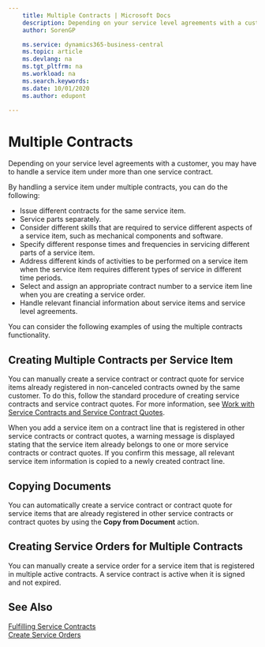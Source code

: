 ```yaml
---
    title: Multiple Contracts | Microsoft Docs
    description: Depending on your service level agreements with a customer, you may have to handle a service item under more than one service contract.
    author: SorenGP

    ms.service: dynamics365-business-central
    ms.topic: article
    ms.devlang: na
    ms.tgt_pltfrm: na
    ms.workload: na
    ms.search.keywords:
    ms.date: 10/01/2020
    ms.author: edupont

---
```

# Multiple Contracts
Depending on your service level agreements with a customer, you may have to handle a service item under more than one service contract.  
  
By handling a service item under multiple contracts, you can do the following:  
  
* Issue different contracts for the same service item.  
* Service parts separately.  
* Consider different skills that are required to service different aspects of a service item, such as mechanical components and software.  
* Specify different response times and frequencies in servicing different parts of a service item.  
* Address different kinds of activities to be performed on a service item when the service item requires different types of service in different time periods.  
* Select and assign an appropriate contract number to a service item line when you are creating a service order.  
* Handle relevant financial information about service items and service level agreements.  
  
You can consider the following examples of using the multiple contracts functionality.  
  
## Creating Multiple Contracts per Service Item  
You can manually create a service contract or contract quote for service items already registered in non-canceled contracts owned by the same customer. To do this, follow the standard procedure of creating service contracts and service contract quotes. For more information, see [Work with Service Contracts and Service Contract Quotes](service-how-to-create-service-contracts-and-service-contract-quotes.md).  
  
When you add a service item on a contract line that is registered in other service contracts or contract quotes, a warning message is displayed stating that the service item already belongs to one or more service contracts or contract quotes. If you confirm this message, all relevant service item information is copied to a newly created contract line.  
  
## Copying Documents  
You can automatically create a service contract or contract quote for service items that are already registered in other service contracts or contract quotes by using the **Copy from Document** action.  
  
## Creating Service Orders for Multiple Contracts  
You can manually create a service order for a service item that is registered in multiple active contracts. A service contract is active when it is signed and not expired.  
  
## See Also  
[Fulfilling Service Contracts](service-fulfill-service-contracts.md)  
[Create Service Orders](service-how-to-create-service-orders.md)  
